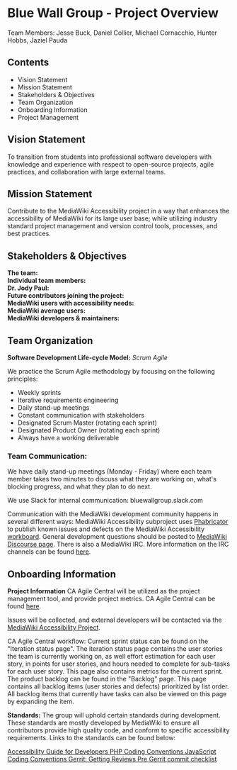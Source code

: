 # **Blue Wall Group - Project Overview** 
Team Members: Jesse Buck, Daniel Collier, Michael Cornacchio, Hunter Hobbs, Jaziel Pauda

## **Contents**  
* Vision Statement
* Mission Statement
* Stakeholders & Objectives
* Team Organization
* Onboarding Information
* Project Management

## **Vision Statement**  
To transition from students into professional software developers with knowledge and experience with respect to open-source projects, agile practices, and collaboration with large external teams. 

## **Mission Statement**
Contribute to the MediaWiki Accessibility project in a way that enhances the accessibility of MediaWiki for its large user base; while utilizing industry standard project management and version control tools, processes, and best practices.

## **Stakeholders & Objectives**
**The team:**  
**Individual team members:**  
**Dr. Jody Paul:**  
**Future contributors joining the project:**  
**MediaWiki users with accessibility needs:**  
**MediaWiki average users:**  
**MediaWiki developers & maintainers:**


## **Team Organization**
**Software Development Life-cycle Model:** *Scrum Agile*  
  
We practice the Scrum Agile methodology by focusing on the following principles:
 
* Weekly sprints
* Iterative requirements engineering
* Daily stand-up meetings
* Constant communication with stakeholders
* Designated Scrum Master (rotating each sprint)
* Designated Product Owner (rotating each sprint)
* Always have a working deliverable

 
### **Team Communication:**  

We have daily stand-up meetings (Monday - Friday) where each team member takes two minutes to discuss what they are working on, what's blocking progress, and what they plan to do next.  

We use Slack for internal communication: bluewallgroup.slack.com

Communication with the MediaWiki development community happens in several different ways: MediaWiki Accessibility subproject uses [Phabricator](https://phabricator.wikimedia.org/project/profile/171/) to publish known issues and defects on the MediaWiki Accessibility [workboard](https://phabricator.wikimedia.org/project/board/171/). General development questions should be posted to [MediaWiki Discourse page](https://discourse-mediawiki.wmflabs.org/c/ask-here). There is also a MediaWiki IRC. More information on the IRC channels can be found [here](https://www.mediawiki.org/wiki/MediaWiki_on_IRC).

## **Onboarding Information**


**Project Information**
CA Agile Central will be utilized as the project management tool, and provide project metrics.
CA Agile Central can be found <a href="https://rally1.rallydev.com">here</a>.

Issues will be collected, and external developers will be contacted via the <a href="https://phabricator.wikimedia.org/project/profile/171/">MediaWiki Accessibility Project</a>.

CA Agile Central workflow:
Current sprint status can be found on the "Iteration status page". The iteration status page contains the user stories the team is currently working on, as well effort estimation for each user story, in points for user stories, and hours needed to complete for sub-tasks for each user story. This page also contains metrics for the current sprint.
The product backlog can be found in the "Backlog" page. This page contains all backlog items (user stories and defects) prioritized by list order. All backlog items that currently have tasks can also be viewed on this page by expanding the item. 

**Standards:**
The group will uphold certain standards during development. These standards are mostly developed by MediaWiki to ensure all contributors provide high quality code, and conform to specific accessibility requirements. Links to the standards can be found below:

<a href="https://www.mediawiki.org/wiki/Accessibility_guide_for_developers"> Accessibility Guide for Developers </a>
<a href="https://www.mediawiki.org/wiki/Manual:Coding_conventions/PHP"> PHP Coding Conventions </a>
<a href="https://www.mediawiki.org/wiki/Manual:Coding_conventions/JavaScript"> JavaScript Coding Conventions </a>
<a href="https://www.mediawiki.org/wiki/Gerrit/Code_review/Getting_reviews"> Gerrit: Getting Reviews </a>
<a href="https://www.mediawiki.org/wiki/Manual:Pre-commit_checklist"> Pre Gerrit commit checklist </a>